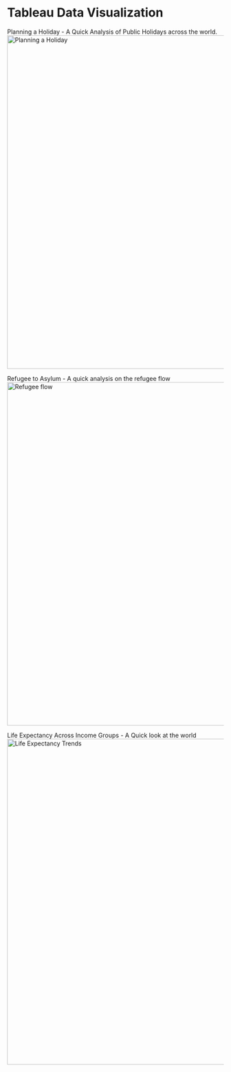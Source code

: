 # Tableau Data Visualization
Planning a Holiday  - A Quick Analysis of Public Holidays across the world.
<a data-flickr-embed="true"  href="https://www.flickr.com/photos/21371069@N07/38103120196/in/dateposted-public/" title="Planning a Holiday"><img src="https://farm5.staticflickr.com/4527/38103120196_2933af43da_b.jpg" width="1024" height="776" alt="Planning a Holiday"></a>

Refugee to Asylum - A quick analysis on the refugee flow
<a data-flickr-embed="true"  href="https://www.flickr.com/photos/21371069@N07/38167012681/in/dateposted-public/" title="Refugee flow"><img src="https://farm5.staticflickr.com/4495/38167012681_f7bf272cfa_b.jpg" width="999" height="799" alt="Refugee flow"></a>

Life Expectancy Across Income Groups - A Quick look at the world
<a data-flickr-embed="true"  href="https://www.flickr.com/photos/21371069@N07/38185237182/in/dateposted-public/" title="Life Expectancy Trends"><img src="https://farm5.staticflickr.com/4473/38185237182_de5e38fd05_b.jpg" width="1024" height="758" alt="Life Expectancy Trends"></a>
